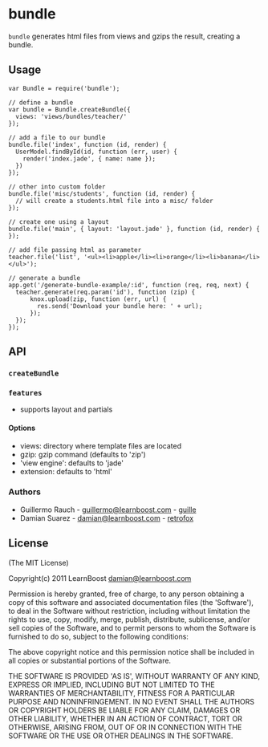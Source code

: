 
# bundle

  `bundle` generates html files from views and gzips the result, creating a
  bundle.

## Usage

    var Bundle = require('bundle');

    // define a bundle
    var bundle = Bundle.createBundle({
      views: 'views/bundles/teacher/'
    });

    // add a file to our bundle
    bundle.file('index', function (id, render) {
      UserModel.findById(id, function (err, user) {
        render('index.jade', { name: name });
      })
    });

    // other into custom folder
    bundle.file('misc/students', function (id, render) {
      // will create a students.html file into a misc/ folder
    });

    // create one using a layout
    bundle.file('main', { layout: 'layout.jade' }, function (id, render) {
    });

    // add file passing html as parameter
    teacher.file('list', '<ul><li>apple</li><li>orange</li><li>banana</li></ul>');

    // generate a bundle
    app.get('/generate-bundle-example/:id', function (req, req, next) {
      teacher.generate(req.param('id'), function (zip) {
          knox.upload(zip, function (err, url) {
            res.send('Download your bundle here: ' + url);
          });
      });
    });

## API

### `createBundle`

### `features`

- supports layout and partials


#### Options

- views: directory where template files are located
- gzip: gzip command (defaults to 'zip')
- 'view engine': defaults to 'jade'
- extension: defaults to 'html'


### Authors
  - Guillermo Rauch - guillermo@learnboost.com - [guille](http://github.com/guille)
  - Damian Suarez - damian@learnboost.com - [retrofox](http://github.com/retrofox)

## License 

(The MIT License)

Copyright(c) 2011 LearnBoost <damian@learnboost.com>

Permission is hereby granted, free of charge, to any person obtaining
a copy of this software and associated documentation files (the
'Software'), to deal in the Software without restriction, including
without limitation the rights to use, copy, modify, merge, publish,
distribute, sublicense, and/or sell copies of the Software, and to
permit persons to whom the Software is furnished to do so, subject to
the following conditions:

The above copyright notice and this permission notice shall be
included in all copies or substantial portions of the Software.

THE SOFTWARE IS PROVIDED 'AS IS', WITHOUT WARRANTY OF ANY KIND,
EXPRESS OR IMPLIED, INCLUDING BUT NOT LIMITED TO THE WARRANTIES OF
MERCHANTABILITY, FITNESS FOR A PARTICULAR PURPOSE AND NONINFRINGEMENT.
IN NO EVENT SHALL THE AUTHORS OR COPYRIGHT HOLDERS BE LIABLE FOR ANY
CLAIM, DAMAGES OR OTHER LIABILITY, WHETHER IN AN ACTION OF CONTRACT,
TORT OR OTHERWISE, ARISING FROM, OUT OF OR IN CONNECTION WITH THE
SOFTWARE OR THE USE OR OTHER DEALINGS IN THE SOFTWARE.
